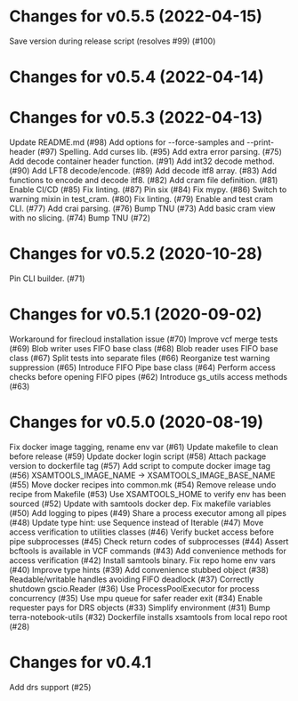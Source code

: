 # Changes for v0.5.5 (2022-04-15)
Save version during release script (resolves #99) (#100)

# Changes for v0.5.4 (2022-04-14)

# Changes for v0.5.3 (2022-04-13)
Update README.md (#98)
Add options for --force-samples and --print-header (#97)
Spelling.
Add curses lib. (#95)
Add extra error parsing. (#75)
Add decode container header function. (#91)
Add int32 decode method. (#90)
Add LFT8 decode/encode. (#89)
Add decode itf8 array. (#83)
Add functions to encode and decode itf8. (#82)
Add cram file definition. (#81)
Enable CI/CD (#85)
Fix linting. (#87)
Pin six (#84)
Fix mypy. (#86)
Switch to warning mixin in test_cram. (#80)
Fix linting. (#79)
Enable and test cram CLI. (#77)
Add crai parsing. (#76)
Bump TNU (#73)
Add basic cram view with no slicing. (#74)
Bump TNU (#72)

# Changes for v0.5.2 (2020-10-28)
Pin CLI builder. (#71)

# Changes for v0.5.1 (2020-09-02)
Workaround for firecloud installation issue (#70)
Improve vcf merge tests (#69)
Blob writer uses FIFO base class (#68)
Blob reader uses FIFO base class (#67)
Split tests into separate files (#66)
Reorganize test warning suppression (#65)
Introduce FIFO Pipe base class (#64)
Perform access checks before opening FIFO pipes (#62)
Introduce gs_utils access methods (#63)

# Changes for v0.5.0 (2020-08-19)
Fix docker image tagging, rename env var (#61)
Update makefile to clean before release (#59)
Update docker login script (#58)
Attach package version to dockerfile tag (#57)
Add script to compute docker image tag (#56)
XSAMTOOLS_IMAGE_NAME -> XSAMTOOLS_IMAGE_BASE_NAME (#55)
Move docker recipes into common.mk (#54)
Remove release undo recipe from Makefile (#53)
Use XSAMTOOLS_HOME to verify env has been sourced (#52)
Update with samtools docker dep.
Fix makefile variables (#50)
Add logging to pipes (#49)
Share a process executor among all pipes (#48)
Update type hint: use Sequence instead of Iterable (#47)
Move access verification to utilities classes (#46)
Verify bucket access before pipe subprocesses (#45)
Check return codes of subprocesses (#44)
Assert bcftools is available in VCF commands (#43)
Add convenience methods for access verification (#42)
Install samtools binary.
Fix repo home env vars (#40)
Improve type hints (#39)
Add convenience stubbed object (#38)
Readable/writable handles avoiding FIFO deadlock (#37)
Correctly shutdown gscio.Reader (#36)
Use ProcessPoolExecutor for process concurrency (#35)
Use mpu queue for safer reader exit (#34)
Enable requester pays for DRS objects (#33)
Simplify environment (#31)
Bump terra-notebook-utils (#32)
Dockerfile installs xsamtools from local repo root (#28)

# Changes for v0.4.1
Add drs support (#25)
